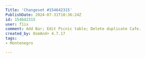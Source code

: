 ```yaml
---
Title: 'Changeset #154642315'
PublishDate: 2024-07-31T10:36:24Z
id: 154642315
user: f1ix
comment: Add Bar; Edit Picnic table; Delete duplicate Cafe.
created_by: OsmAnd+ 4.7.17
tags:
- Montenegro

---
```

